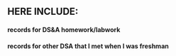 ## HERE INCLUDE:
####  records for DS&A homework/labwork
####  records for other DSA that I met when I was freshman
